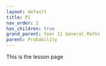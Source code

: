 ```yaml
---
layout: default
title: P1
nav_order: 2
has_children: true
grand_parent: Year 11 General Maths
parent: Probability
---
```

This is the lesson page
